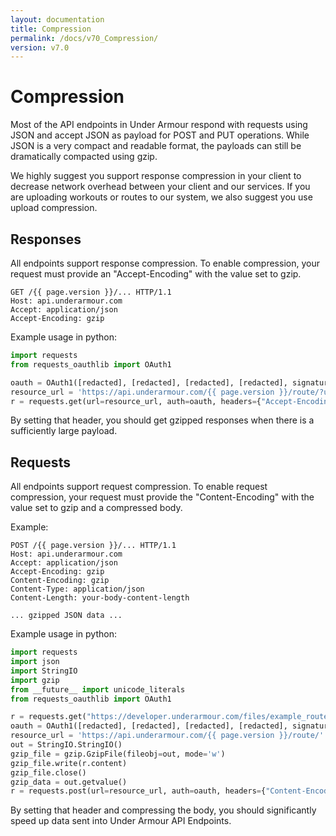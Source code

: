 ```yaml
---
layout: documentation
title: Compression
permalink: /docs/v70_Compression/
version: v7.0
---
```


# Compression

Most of the API endpoints in Under Armour respond with requests using
JSON and accept JSON as payload for POST and PUT operations.  While
JSON is a very compact and readable format, the payloads can still be
dramatically compacted using gzip.

We highly suggest you support response compression in your client to
decrease network overhead between your client and our services.  If
you are uploading workouts or routes to our system, we also suggest
you use upload compression.

## Responses

All endpoints support response compression.  To enable compression, your request must provide an "Accept-Encoding" with the value set to gzip.

```
GET /{{ page.version }}/... HTTP/1.1
Host: api.underarmour.com
Accept: application/json
Accept-Encoding: gzip
```

Example usage in python:

```python
import requests
from requests_oauthlib import OAuth1

oauth = OAuth1([redacted], [redacted], [redacted], [redacted], signature_type='AUTH_HEADER')
resource_url = 'https://api.underarmour.com/{{ page.version }}/route/?user=' % user_id
r = requests.get(url=resource_url, auth=oauth, headers={"Accept-Encoding": "gzip", "Accept": "application/json"})
```

By setting that header, you should get gzipped responses when there is a sufficiently large payload.


## Requests
All endpoints support request compression.  To enable request compression, your
request must provide the "Content-Encoding" with the value set to gzip and a
compressed body.

Example:

```
POST /{{ page.version }}/... HTTP/1.1
Host: api.underarmour.com
Accept: application/json
Accept-Encoding: gzip
Content-Encoding: gzip
Content-Type: application/json
Content-Length: your-body-content-length

... gzipped JSON data ...
```

Example usage in python:

```python
import requests
import json
import StringIO
import gzip
from __future__ import unicode_literals
from requests_oauthlib import OAuth1

r = requests.get("https://developer.underarmour.com/files/example_route.json")
oauth = OAuth1([redacted], [redacted], [redacted], [redacted], signature_type='AUTH_HEADER')
resource_url = 'https://api.underarmour.com/{{ page.version }}/route/'
out = StringIO.StringIO()
gzip_file = gzip.GzipFile(fileobj=out, mode='w')
gzip_file.write(r.content)
gzip_file.close()
gzip_data = out.getvalue()
r = requests.post(url=resource_url, auth=oauth, headers={"Content-Encoding": "gzip", "Accept-Encoding": "gzip", "Accept": "application/json", "Content-Type": "application/json"}, data=gzip_data)
```


By setting that header and compressing the body, you should significantly speed up data sent into Under Armour API Endpoints.
